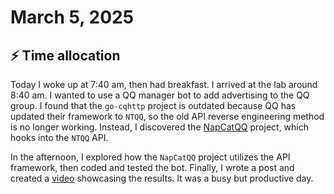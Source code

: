 # March 5, 2025

## ⚡️ Time allocation

Today I woke up at 7:40 am, then had breakfast. I arrived at the lab around 8:40 am. I wanted to use a QQ manager bot to add advertising to the QQ group. I found that the `go-cqhttp` project is outdated because QQ has updated their framework to `NTQQ`, so the old API reverse engineering method is no longer working. Instead, I discovered the [NapCatQQ](https://github.com/NapNeko/NapCatQQ) project, which hooks into the `NTQQ` API.

In the afternoon, I explored how the `NapCatQQ` project utilizes the API framework, then coded and tested the bot. Finally, I wrote a post and created a [video](https://www.bilibili.com/video/BV1539ZYFEsn) showcasing the results. It was a busy but productive day.
